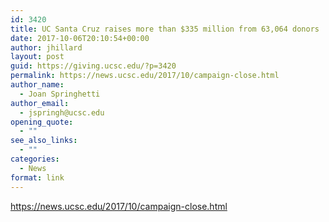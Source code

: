 ```yaml
---
id: 3420
title: UC Santa Cruz raises more than $335 million from 63,064 donors
date: 2017-10-06T20:10:54+00:00
author: jhillard
layout: post
guid: https://giving.ucsc.edu/?p=3420
permalink: https://news.ucsc.edu/2017/10/campaign-close.html
author_name:
  - Joan Springhetti
author_email:
  - jspringh@ucsc.edu
opening_quote:
  - ""
see_also_links:
  - ""
categories:
  - News
format: link
---
```

https://news.ucsc.edu/2017/10/campaign-close.html